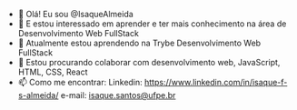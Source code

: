 - 👋 Olá! Eu sou @IsaqueAlmeida
- 👀 E estou interessado em aprender e ter mais conhecimento na área de Desenvolvimento Web FullStack
- 🌱 Atualmente estou aprendendo na Trybe Desenvolvimento Web FullStack
- 💞️ Estou procurando colaborar com desenvolvimento web, JavaScript, HTML, CSS, React
- 📫 Como me encontrar: 
                           Linkedin: https://www.linkedin.com/in/isaque-f-s-almeida/
                           e-mail: isaque.santos@ufpe.br

<!---
IsaqueAlmeida/IsaqueAlmeida is a ✨ special ✨ repository because its `README.md` (this file) appears on your GitHub profile.
You can click the Preview link to take a look at your changes.
--->
